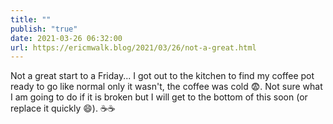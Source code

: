 ```yaml
---
title: ""
publish: "true"
date: 2021-03-26 06:32:00
url: https://ericmwalk.blog/2021/03/26/not-a-great.html
---
```


Not a great start to a Friday... I got out to the kitchen to find my coffee pot ready to go like normal only it wasn't, the coffee was cold 😨. Not sure what I am going to do if it is broken but I will get to the bottom of this soon (or replace it quickly 😄). ☕☕
